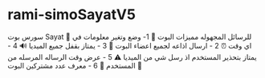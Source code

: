 # rami-simoSayatV5
سورس بوت Sayat 💌 للرسائل المجهوله   مميزات البوت 🔆  1- وضع وتغير معلومات في اي وقت ⏰  2 - ارسال اذاعه لجميع اعضاء البوت 👥  3 -  يمتاز بقفل جميع الميديا 🔊  4 -  يمتاز بتحذير المستخدم اذ رسل شي من الميديا ⚠️   5 -  عرض وقت الرساله المرسله من المستخدم 📮  6 -  معرف عدد مشتركين البوت 👥
